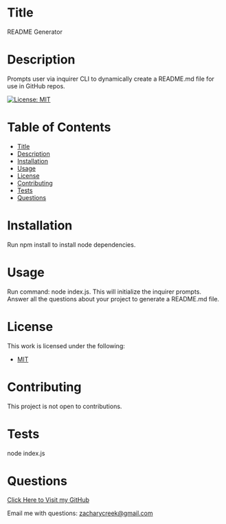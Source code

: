 
# Title
README Generator

# Description
Prompts user via inquirer CLI to dynamically create a README.md file for use in GitHub repos. 

 [![License: MIT](https://img.shields.io/badge/License-MIT-yellow.svg)](https://opensource.org/licenses/MIT) 
# Table of Contents
* [Title](#Title)
* [Description](#Description)
* [Installation](#Installation)
* [Usage](#Usage)
* [License](#License)
* [Contributing](#Contributing)
* [Tests](#Tests)
* [Questions](#Questions)

# Installation
Run npm install to install node dependencies.

# Usage
Run command: node index.js. This will initialize the inquirer prompts. Answer all the questions about your project to generate a README.md file. 

# License
This work is licensed under the following:
* [MIT](https://opensource.org/licenses/MIT)

# Contributing
This project is not open to contributions.

# Tests
node index.js

# Questions

[Click Here to Visit my GitHub](https://github.com/vivid-green)

Email me with questions: zacharycreek@gmail.com
